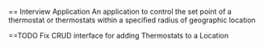 == Interview Application
An application to control the set point of a thermostat or thermostats within a
specified radius of geographic location

==TODO
Fix CRUD interface for adding Thermostats to a Location
